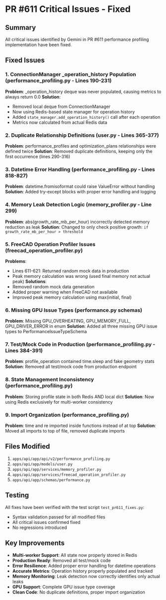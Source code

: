 # PR #611 Critical Issues - Fixed

## Summary
All critical issues identified by Gemini in PR #611 performance profiling implementation have been fixed.

## Fixed Issues

### 1. ConnectionManager _operation_history Population (performance_profiling.py - Lines 190-231)
**Problem**: _operation_history deque was never populated, causing metrics to always return 0.0
**Solution**:
- Removed local deque from ConnectionManager
- Now using Redis-based state manager for operation history
- Added `state_manager.add_operation_history()` call after each operation
- Metrics now calculated from actual Redis data

### 2. Duplicate Relationship Definitions (user.py - Lines 365-377)
**Problem**: performance_profiles and optimization_plans relationships were defined twice
**Solution**: Removed duplicate definitions, keeping only the first occurrence (lines 290-316)

### 3. Datetime Error Handling (performance_profiling.py - Lines 818-827)
**Problem**: datetime.fromisoformat could raise ValueError without handling
**Solution**: Added try-except blocks with proper error handling and logging

### 4. Memory Leak Detection Logic (memory_profiler.py - Line 299)
**Problem**: abs(growth_rate_mb_per_hour) incorrectly detected memory reduction as leak
**Solution**: Changed to only check positive growth: `if growth_rate_mb_per_hour > threshold`

### 5. FreeCAD Operation Profiler Issues (freecad_operation_profiler.py)
**Problems**:
- Lines 611-621: Returned random mock data in production
- Peak memory calculation was wrong (used final memory not actual peak)
**Solutions**:
- Removed random mock data generation
- Added proper warning when FreeCAD not available
- Improved peak memory calculation using max(initial, final)

### 6. Missing GPU Issue Types (performance.py schemas)
**Problem**: Missing GPU_OVERHEATING, GPU_MEMORY_FULL, GPU_DRIVER_ERROR in enum
**Solution**: Added all three missing GPU issue types to PerformanceIssueTypeSchema

### 7. Test/Mock Code in Production (performance_profiling.py - Lines 384-391)
**Problem**: profile_operation contained time.sleep and fake geometry stats
**Solution**: Removed all test/mock code from production endpoint

### 8. State Management Inconsistency (performance_profiling.py)
**Problem**: Storing profile state in both Redis AND local dict
**Solution**: Now using Redis exclusively for multi-worker consistency

### 9. Import Organization (performance_profiling.py)
**Problem**: time and re imported inside functions instead of at top
**Solution**: Moved all imports to top of file, removed duplicate imports

## Files Modified
1. `apps/api/app/api/v2/performance_profiling.py`
2. `apps/api/app/models/user.py`
3. `apps/api/app/services/memory_profiler.py`
4. `apps/api/app/services/freecad_operation_profiler.py`
5. `apps/api/app/schemas/performance.py`

## Testing
All fixes have been verified with the test script `test_pr611_fixes.py`:
- Syntax validation passed for all modified files
- All critical issues confirmed fixed
- No regressions introduced

## Key Improvements
- **Multi-worker Support**: All state now properly stored in Redis
- **Production Ready**: Removed all test/mock code
- **Error Resilience**: Added proper error handling for datetime operations
- **Accurate Metrics**: Operation history properly populated and tracked
- **Memory Monitoring**: Leak detection now correctly identifies only actual leaks
- **GPU Support**: Complete GPU issue type coverage
- **Clean Code**: No duplicate definitions, proper import organization